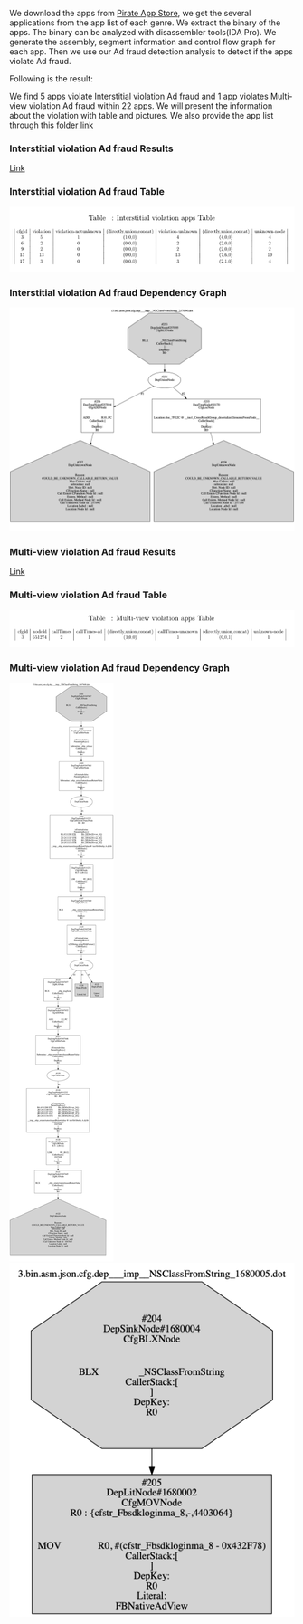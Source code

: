 We download the apps from [Pirate App Store](https://iphonecake.com/), we get the several applications from the app list of each genre. We extract the binary of the apps. The binary can be analyzed with disassembler tools(IDA Pro). We generate the assembly, segment information and control flow graph for each app. Then we use our Ad fraud detection analysis to detect if the apps violate Ad fraud.

Following is the result:

We find 5 apps violate Interstitial violation Ad fraud and 1 app violates Multi-view violation Ad fraud within 22 apps. We will present the information about the violation with table and pictures. We also provide the app list through this [folder link](https://drive.google.com/drive/folders/16eQnRMmlhle0VXuklvnkhr-CpUMYtH-l?usp=sharing)

### Interstitial violation Ad fraud Results
[Link](https://github.com/nccumis106036/applist/tree/master/inter)

### Interstitial violation Ad fraud Table
![](inter.png)

### Interstitial violation Ad fraud Dependency Graph
![](inter/13/13.bin.asm.json.cfg.dep___imp__NSClassFromString_257096.dot.png)

### Multi-view violation Ad fraud Results
[Link](https://github.com/nccumis106036/applist/tree/master/multi)

### Multi-view violation Ad fraud Table
![](multi.png)

### Multi-view violation Ad fraud Dependency Graph
![](multi/3.bin.asm.json.cfg.dep___imp__NSClassFromString_1047668.dot.png)
![](multi/3.bin.asm.json.cfg.dep___imp__NSClassFromString_1680005.dot.png)
